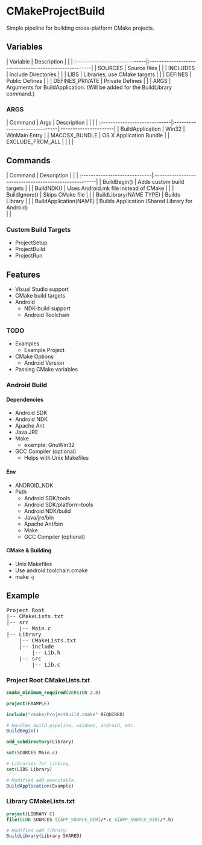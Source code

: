 # CMakeProjectBuild
Simple pipeline for building cross-platform CMake projects.

## Variables

| Variable      		| Description       							|				|
| :-----------------------------|:------------------------------------------------------|
| SOURCES   	   		| Source files								|				|
| INCLUDES      		| Include Directories      						|				|
| LIBS				| Libraries, use CMake targets      					|				|
| DEFINES			| Public Defines							|				|
| DEFINES_PRIVATE 		| Private Defines							|				|
| ARGS				| Arguments for BuildApplication. (Will be added for the BuildLibrary command.)

### ARGS
| Command			| Args				| Description				|				|				|
| :-----------------------------|:------------------------------|:----------------------|
| BuildApplication		| Win32				| WinMain Entry				|				| MACOSX_BUNDLE			| OS X Application Bundle
|				| EXCLUDE_FROM_ALL		|
|				|				|



## Commands

| Command			| Description								|				|
| :-----------------------------|:------------------------------------------------------|
| BuildBegin()			| Adds custom build targets						|				|
| BuildNDK()			| Uses Android.mk file instead of CMake					|				|
| BuildIgnore()			| Skips CMake file							|				|
| BuildLibrary(NAME TYPE)	| Builds Library							|				|
| BuildApplication(NAME)	| Builds Application (Shared Library for Android)		
|				|


### Custom Build Targets

* ProjectSetup
* ProjectBuild
* ProjectRun

## Features

* Visual Studio support
* CMake build targets
* Android
    * NDK-build support
    * Android Toolchain

### TODO

  * Examples
    * Example Project
  * CMake Options
    * Android Version
  * Passing CMake variables

### Android Build

#### Dependencies

* Android SDK
* Android NDK
* Apache Ant
* Java JRE
* Make
    * example: GnuWin32
* GCC Compiler (optional)
    * Helps with Unix Makefiles

#### Env

* ANDROID_NDK
* Path
    * Android SDK/tools
    * Android SDK/platform-tools
    * Android NDK/build
    * Java/jre/bin
    * Apache Ant/bin
    * Make
    * GCC Compiler (optional)

#### CMake & Building

* Unix Makefiles
* Use android.toolchain.cmake
* make -j

## Example

<pre>
Project Root
|-- CMakeLists.txt
|-- src
    |-- Main.c
|-- Library
    |-- CMakeLists.txt
    |-- include
        |-- Lib.h
    |-- src
        |-- Lib.c
</pre>


### Project Root CMakeLists.txt

``` CMake
cmake_minimum_required(VERSION 2.8)

project(EXAMPLE)

include("cmake/ProjectBuild.cmake" REQUIRED)

# Handles build pipeline, windows, android, etc.
BuildBegin()

add_subdirectory(Library)

set(SOURCES Main.c)

# Libraries for linking.
set(LIBS Library)

# Modified add_executable.
BuildApplication(Example)

```

### Library CMakeLists.txt

``` CMake
project(LIBRARY C)
file(GLOB SOURCES ${APP_SOURCE_DIR}/*.c ${APP_SOURCE_DIR}/*.h)

# Modified add_library.
BuildLibrary(Library SHARED)
```
